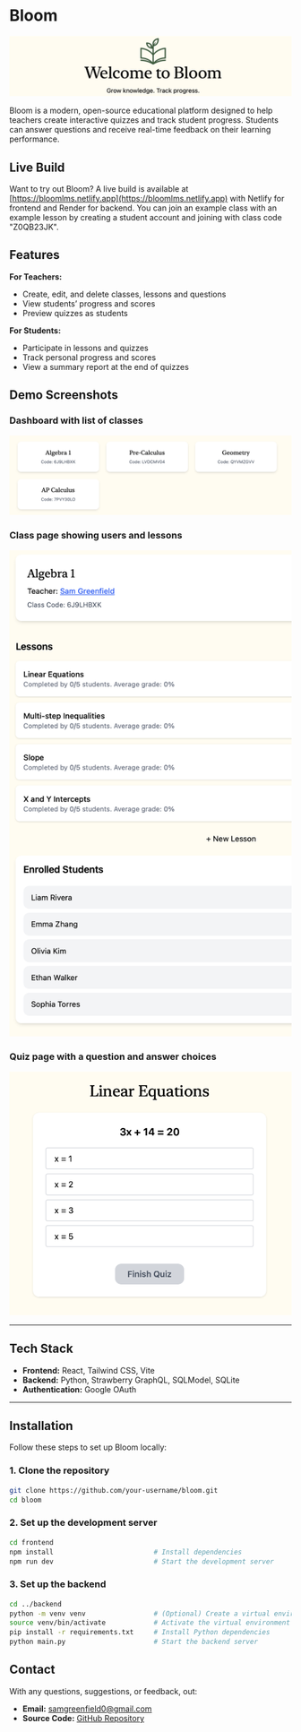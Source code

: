 # Bloom

![Landing Page](.screenshots/landing.png)

Bloom is a modern, open-source educational platform designed to help teachers create interactive quizzes and track student progress. Students can answer questions and receive real-time feedback on their learning performance.

## Live Build
Want to try out Bloom? A live build is available at [https://bloomlms.netlify.app](https://bloomlms.netlify.app) with Netlify for frontend and Render for backend. You can join an example class with an example lesson by creating a student account and joining with class code "Z0QB23JK".

## Features

**For Teachers:**
- Create, edit, and delete classes, lessons and questions  
- View students’ progress and scores  
- Preview quizzes as students  

**For Students:**
- Participate in lessons and quizzes  
- Track personal progress and scores  
- View a summary report at the end of quizzes  

## Demo Screenshots

### Dashboard with list of classes
![Dashboard](.screenshots/dashboard.png)

### Class page showing users and lessons
![Class Page](.screenshots/class-page.png)

### Quiz page with a question and answer choices
![Quiz Page](.screenshots/quiz.png)

---

## Tech Stack

- **Frontend:** React, Tailwind CSS, Vite  
- **Backend:** Python, Strawberry GraphQL, SQLModel, SQLite  
- **Authentication:** Google OAuth  

---

## Installation

Follow these steps to set up Bloom locally:

### 1. Clone the repository
```bash
git clone https://github.com/your-username/bloom.git
cd bloom
```

### 2. Set up the development server
```bash 
cd frontend
npm install                         # Install dependencies
npm run dev                         # Start the development server
```

### 3. Set up the backend
```bash
cd ../backend
python -m venv venv                 # (Optional) Create a virtual environment
source venv/bin/activate            # Activate the virtual environment (Linux/Mac)
pip install -r requirements.txt     # Install Python dependencies
python main.py                      # Start the backend server
```

## Contact

With any questions, suggestions, or feedback, out:

- **Email:** [samgreenfield0@gmail.com](mailto:samgreenfield0@gmail.com)  
- **Source Code:** [GitHub Repository](https://github.com/samgreenfield/Bloom)
